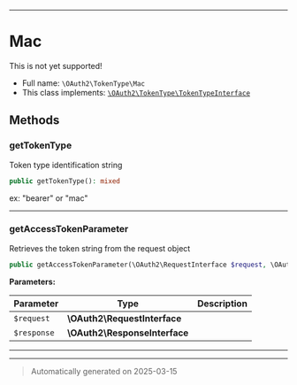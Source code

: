 ***

# Mac

This is not yet supported!



* Full name: `\OAuth2\TokenType\Mac`
* This class implements:
[`\OAuth2\TokenType\TokenTypeInterface`](./TokenTypeInterface.md)




## Methods


### getTokenType

Token type identification string

```php
public getTokenType(): mixed
```

ex: "bearer" or "mac"










***

### getAccessTokenParameter

Retrieves the token string from the request object

```php
public getAccessTokenParameter(\OAuth2\RequestInterface $request, \OAuth2\ResponseInterface $response): mixed
```








**Parameters:**

| Parameter | Type | Description |
|-----------|------|-------------|
| `$request` | **\OAuth2\RequestInterface** |  |
| `$response` | **\OAuth2\ResponseInterface** |  |





***


***
> Automatically generated on 2025-03-15
